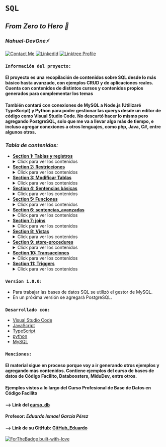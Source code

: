 # **`SQL`** 
## *From Zero to Hero 💪* 
### *Nahuel-DevOne⚡*
[![Contact Me](https://img.shields.io/badge/Email-informational?style=for-the-badge&logo=Mail.Ru&logoColor=fff&color=c6362c)](mailto:nahue.developer1@gmail.com)
[![LinkedId](https://img.shields.io/badge/LinkedIn-informational?style=for-the-badge&logo=linkedin&logoColor=fff&color=0274b3)](https://www.linkedin.com/in/nahuel-developer/)
[![Linktree Profile](https://img.shields.io/badge/Linktree-informational?style=for-the-badge&logo=linktree&logoColor=51e36d&color=343941)](https://linktr.ee/nahuel.lopez)

### **`Información del proyecto:`**

#### El proyecto es una recopilación de contenidos sobre SQL desde lo más básico hasta avanzado, con ejemplos CRUD y de aplicaciones reales. Cuenta con contenidos de distintos cursos y contenidos propios generados para complementar los temas
#### También contará con conexiones de MySQL a Node.js (Utilizaré TypeScript) y Python para poder gestionar las querys desde un editor de código como Visual Studio Code. No descartó hacer lo mismo pero agregando PostgreSQL, solo que me va a llevar algo más de tiempo, e incluso agregar conexiones a otros lenguajes, como php, Java, C#, entre algunos otros.

### *Tabla de contenidos:*
  - [**Section 1: Tablas y registros**](#1-tablas_y_registros)
    <details>
      <summary>Click para ver los contenidos</summary>
      - Creación de bases de datos entre otros.
      - dfadaf
      - dfadff
      - dafdaf
      - fdafaf
      - fdadfafd
      </details>
  - [**Section 2: Restricciones**](#2-restricciones)
    <details>
      <summary>Click para ver los contenidos</summary>
      - Creación de bases de datos entre otros.
      - dfadaf
      - dfadff
      - dafdaf
      - fdafaf
      - fdadfafd
      </details>
  - [**Section 3: Modificar Tablas**](#3-modificar_tablas)
    <details>
      <summary>Click para ver los contenidos</summary>
      - Creación de bases de datos entre otros.
      - dfadaf
      - dfadff
      - dafdaf
      - fdafaf
      - fdadfafd
      </details>
  - [**Section 4: Sentencias básicas**](#4-sentencias-basicas)
    <details>
      <summary>Click para ver los contenidos</summary>
      - Creación de bases de datos entre otros.
      - dfadaf
      - dfadff
      - dafdaf
      - fdafaf
      - fdadfafd
      </details>
  - [**Section 5: Funciones**](#5-funciones)
    <details>
      <summary>Click para ver los contenidos</summary>
      - Creación de bases de datos entre otros.
      - dfadaf
      - dfadff
      - dafdaf
      - fdafaf
      - fdadfafd
      </details>
  - [**Section 6: sentencias_avanzadas**](#6-sentencias_avanzadas)
    <details>
      <summary>Click para ver los contenidos</summary>
      - Creación de bases de datos entre otros.
      - dfadaf
      - dfadff
      - dafdaf
      - fdafaf
      - fdadfafd
      </details>
  - [**Section 7: joins**](#7-joins)
    <details>
      <summary>Click para ver los contenidos</summary>
      - Creación de bases de datos entre otros.
      - dfadaf
      - dfadff
      - dafdaf
      - fdafaf
      - fdadfafd
      </details>
  - [**Section 8: Vistas**](#8-vistas)
    <details>
      <summary>Click para ver los contenidos</summary>
      - Creación de bases de datos entre otros.
      - dfadaf
      - dfadff
      - dafdaf
      - fdafaf
      - fdadfafd
      </details>
  - [**Section 9: store-procedures**](#9-store-procedures)
    <details>
      <summary>Click para ver los contenidos</summary>
      - Creación de bases de datos entre otros.
      - dfadaf
      - dfadff
      - dafdaf
      - fdafaf
      - fdadfafd
      </details>
  - [**Section 10: Transacciones**](#10-transacciones)
    <details>
      <summary>Click para ver los contenidos</summary>
      - Creación de bases de datos entre otros.
      - dfadaf
      - dfadff
      - dafdaf
      - fdafaf
      - fdadfafd
      </details>
  - [**Section 11: Triggers**](#11-Triggers)
    <details>
      <summary>Click para ver los contenidos</summary>
      - Creación de bases de datos entre otros.
      - dfadaf
      - dfadff
      - dafdaf
      - fdafaf
      - fdadfafd
      </details>
  
### **`Version 1.0.0:`**

- Para trabajar las bases de datos SQL se utilizó el gestor de MySQL.
- En un próxima versión se agregará PostgreSQL.

### **`Desarrollado con:`**

- [Visual Studio Code](https://code.visualstudio.com/)
- [JavaScript](https://developer.mozilla.org/es/docs/Web/JavaScript)
- [TypeScript](https://www.typescriptlang.org/)
- [python](https://www.python.org/)
- [MySQL](https://www.mysql.com/)


### **`Menciones:`**

#### El material sigue en proceso porque voy a ir generando otros ejemplos y agregando más contenidos. Contiene ejemplos del curso de bases de datos de Código Facilito, Databoosters, MiduDev, entre otros.

#### Ejemplos vistos a lo largo del __Curso Profesional de Base de Datos en Código Facilito__

#### --> Link del [curso_db]

[curso_db]: <https://codigofacilito.com/cursos/base-datos-profesional>

#### **Profesor:** *Eduardo Ismael García Pérez*

#### --> Link de su GitHub: [GitHub_Eduardo]

[github_eduardo]: <https://github.com/eduardogpg>

  <!-- Hecho con amor -->
[![ForTheBadge built-with-love](http://ForTheBadge.com/images/badges/built-with-love.svg)](https://GitHub.com/Nahuel-Devone/)